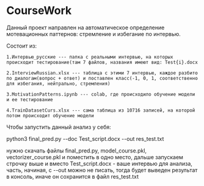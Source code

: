 # CourseWork
Данный проект направлен на автоматическое определение мотевационных паттернов: стремление и избегание по интервью.

Состоит из:

    1.Интервью_русские --- папка с реальными интервью, на которых происходит тестирование(там 7 файлов, названия имеют вид: Test{i}.docx
    
    2.InterviewRussian.xlsx --- таблица с этими 7 интервью, каждое разбито по диалогам(вопрос + ответ) и поставлен класс(-1, 0, 1, соответственно для избегания, нейтрально, стремления)
    
    3.MotivationPatterns.ipynb --- colab, где происходило обучение модели и ее тестирование
    
    4.TrainDatasetCurs.xlsx --- сама таблица из 10716 записей, на которой потом происходит обучение модели

Чтобы запустить данный анализ у себя:

python3 final_pred.py --doc Test_script.docx --out res_test.txt

нужно скачать файлы final_pred.py, model_course.pkl, vectorizer_course.pkl и поместить в одно место, дальше запускаем строчку выше и вместо Test_script.docx - ваше интервью для анализа, часть, начиная, с --out можно не писать, тогда будет выведен результат в консоль, иначе он сохранится в файл res_test.txt
